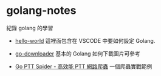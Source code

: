 # golang-notes

紀錄 golang 的學習

- [hello-world](hello-world) 這裡面包含在 VSCODE 中要如何設定 Golang.

- [go-downloader](go-downloader) 基本的 Golang 如何下載圖片可參考

- [Go PTT Spider - 高效能 PTT 網路爬蟲](https://github.com/twtrubiks/ptt-spider-go) 一個爬蟲實戰範例
